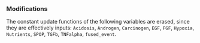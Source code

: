 ### Modifications

The constant update functions of the following variables are erased, since they are effectively inputs: `Acidosis`, `Androgen`, `Carcinogen`, `EGF`, `FGF`, `Hypoxia`, `Nutrients`, `SPOP`, `TGFb`, `TNFalpha`, `fused_event`.
